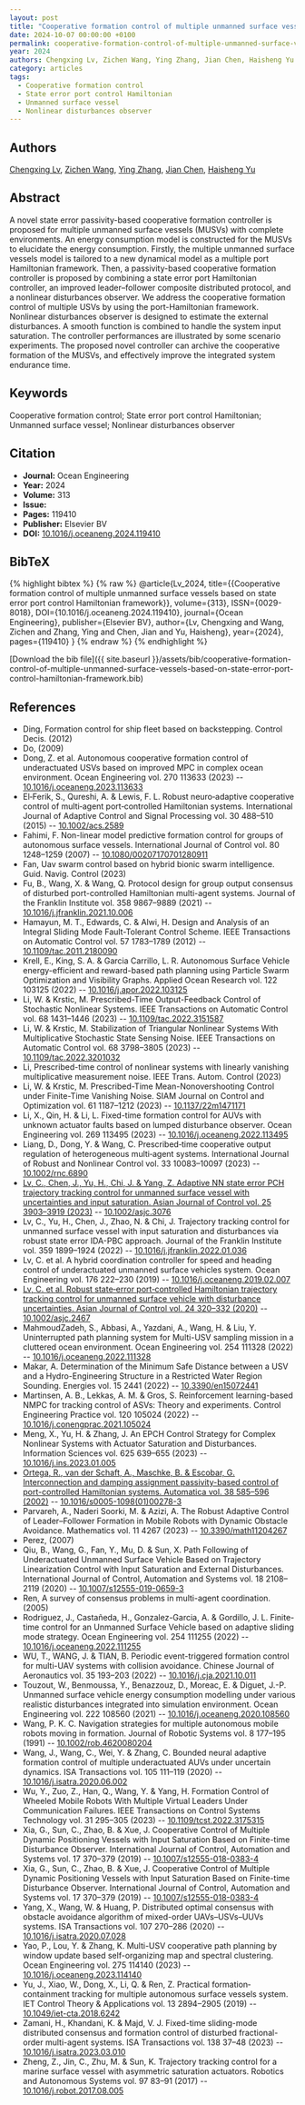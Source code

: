 ```yaml
---
layout: post
title: "Cooperative formation control of multiple unmanned surface vessels based on state error port control Hamiltonian framework"
date: 2024-10-07 00:00:00 +0100
permalink: cooperative-formation-control-of-multiple-unmanned-surface-vessels-based-on-state-error-port-control-hamiltonian-framework
year: 2024
authors: Chengxing Lv, Zichen Wang, Ying Zhang, Jian Chen, Haisheng Yu
category: articles
tags:
  - Cooperative formation control
  - State error port control Hamiltonian
  - Unmanned surface vessel
  - Nonlinear disturbances observer
---
```

 
## Authors
[Chengxing Lv](authors/chengxing-lv), [Zichen Wang](authors/zichen-wang), [Ying Zhang](authors/ying-zhang), [Jian Chen](authors/jian-chen), [Haisheng Yu](authors/haisheng-yu)
 
## Abstract
A novel state error passivity-based cooperative formation controller is proposed for multiple unmanned surface vessels (MUSVs) with complete environments. An energy consumption model is constructed for the MUSVs to elucidate the energy consumption. Firstly, the multiple unmanned surface vessels model is tailored to a new dynamical model as a multiple port Hamiltonian framework. Then, a passivity-based cooperative formation controller is proposed by combining a state error port Hamiltonian controller, an improved leader–follower composite distributed protocol, and a nonlinear disturbances observer. We address the cooperative formation control of multiple USVs by using the port-Hamiltonian framework. Nonlinear disturbances observer is designed to estimate the external disturbances. A smooth function is combined to handle the system input saturation. The controller performances are illustrated by some scenario experiments. The proposed novel controller can archive the cooperative formation of the MUSVs, and effectively improve the integrated system endurance time.
 
## Keywords
Cooperative formation control; State error port control Hamiltonian; Unmanned surface vessel; Nonlinear disturbances observer
 
## Citation
- **Journal:** Ocean Engineering
- **Year:** 2024
- **Volume:** 313
- **Issue:** 
- **Pages:** 119410
- **Publisher:** Elsevier BV
- **DOI:** [10.1016/j.oceaneng.2024.119410](https://doi.org/10.1016/j.oceaneng.2024.119410)
 
## BibTeX
{% highlight bibtex %}
{% raw %}
@article{Lv_2024,
  title={{Cooperative formation control of multiple unmanned surface vessels based on state error port control Hamiltonian framework}},
  volume={313},
  ISSN={0029-8018},
  DOI={10.1016/j.oceaneng.2024.119410},
  journal={Ocean Engineering},
  publisher={Elsevier BV},
  author={Lv, Chengxing and Wang, Zichen and Zhang, Ying and Chen, Jian and Yu, Haisheng},
  year={2024},
  pages={119410}
}
{% endraw %}
{% endhighlight %}
 
[Download the bib file]({{ site.baseurl }}/assets/bib/cooperative-formation-control-of-multiple-unmanned-surface-vessels-based-on-state-error-port-control-hamiltonian-framework.bib)
 
## References
- Ding, Formation control for ship fleet based on backstepping. Control Decis. (2012)
- Do, (2009)
- Dong, Z. et al. Autonomous cooperative formation control of underactuated USVs based on improved MPC in complex ocean environment. Ocean Engineering vol. 270 113633 (2023) -- [10.1016/j.oceaneng.2023.113633](https://doi.org/10.1016/j.oceaneng.2023.113633)
- El‐Ferik, S., Qureshi, A. & Lewis, F. L. Robust neuro‐adaptive cooperative control of multi‐agent port‐controlled Hamiltonian systems. International Journal of Adaptive Control and Signal Processing vol. 30 488–510 (2015) -- [10.1002/acs.2589](https://doi.org/10.1002/acs.2589)
- Fahimi, F. Non-linear model predictive formation control for groups of autonomous surface vessels. International Journal of Control vol. 80 1248–1259 (2007) -- [10.1080/00207170701280911](https://doi.org/10.1080/00207170701280911)
- Fan, Uav swarm control based on hybrid bionic swarm intelligence. Guid. Navig. Control (2023)
- Fu, B., Wang, X. & Wang, Q. Protocol design for group output consensus of disturbed port-controlled Hamiltonian multi-agent systems. Journal of the Franklin Institute vol. 358 9867–9889 (2021) -- [10.1016/j.jfranklin.2021.10.006](https://doi.org/10.1016/j.jfranklin.2021.10.006)
- Hamayun, M. T., Edwards, C. & Alwi, H. Design and Analysis of an Integral Sliding Mode Fault-Tolerant Control Scheme. IEEE Transactions on Automatic Control vol. 57 1783–1789 (2012) -- [10.1109/tac.2011.2180090](https://doi.org/10.1109/tac.2011.2180090)
- Krell, E., King, S. A. & Garcia Carrillo, L. R. Autonomous Surface Vehicle energy-efficient and reward-based path planning using Particle Swarm Optimization and Visibility Graphs. Applied Ocean Research vol. 122 103125 (2022) -- [10.1016/j.apor.2022.103125](https://doi.org/10.1016/j.apor.2022.103125)
- Li, W. & Krstic, M. Prescribed-Time Output-Feedback Control of Stochastic Nonlinear Systems. IEEE Transactions on Automatic Control vol. 68 1431–1446 (2023) -- [10.1109/tac.2022.3151587](https://doi.org/10.1109/tac.2022.3151587)
- Li, W. & Krstic, M. Stabilization of Triangular Nonlinear Systems With Multiplicative Stochastic State Sensing Noise. IEEE Transactions on Automatic Control vol. 68 3798–3805 (2023) -- [10.1109/tac.2022.3201032](https://doi.org/10.1109/tac.2022.3201032)
- Li, Prescribed-time control of nonlinear systems with linearly vanishing multiplicative measurement noise. IEEE Trans. Autom. Control (2023)
- Li, W. & Krstic, M. Prescribed-Time Mean-Nonovershooting Control under Finite-Time Vanishing Noise. SIAM Journal on Control and Optimization vol. 61 1187–1212 (2023) -- [10.1137/22m1471171](https://doi.org/10.1137/22m1471171)
- Li, X., Qin, H. & Li, L. Fixed-time formation control for AUVs with unknown actuator faults based on lumped disturbance observer. Ocean Engineering vol. 269 113495 (2023) -- [10.1016/j.oceaneng.2022.113495](https://doi.org/10.1016/j.oceaneng.2022.113495)
- Liang, D., Dong, Y. & Wang, C. Prescribed‐time cooperative output regulation of heterogeneous multi‐agent systems. International Journal of Robust and Nonlinear Control vol. 33 10083–10097 (2023) -- [10.1002/rnc.6890](https://doi.org/10.1002/rnc.6890)
- [Lv, C., Chen, J., Yu, H., Chi, J. & Yang, Z. Adaptive NN state error PCH trajectory tracking control for unmanned surface vessel with uncertainties and input saturation. Asian Journal of Control vol. 25 3903–3919 (2023)](adaptive-nn-state-error-pch-trajectory-tracking-control-for-unmanned-surface-vessel-with-uncertainties-and-input-saturation) -- [10.1002/asjc.3076](https://doi.org/10.1002/asjc.3076)
- Lv, C., Yu, H., Chen, J., Zhao, N. & Chi, J. Trajectory tracking control for unmanned surface vessel with input saturation and disturbances via robust state error IDA-PBC approach. Journal of the Franklin Institute vol. 359 1899–1924 (2022) -- [10.1016/j.jfranklin.2022.01.036](https://doi.org/10.1016/j.jfranklin.2022.01.036)
- Lv, C. et al. A hybrid coordination controller for speed and heading control of underactuated unmanned surface vehicles system. Ocean Engineering vol. 176 222–230 (2019) -- [10.1016/j.oceaneng.2019.02.007](https://doi.org/10.1016/j.oceaneng.2019.02.007)
- [Lv, C. et al. Robust state‐error port‐controlled Hamiltonian trajectory tracking control for unmanned surface vehicle with disturbance uncertainties. Asian Journal of Control vol. 24 320–332 (2020)](robust-state-error-port-controlled-hamiltonian-trajectory-tracking-control-for-unmanned-surface-vehicle-with-disturbance-uncertainties) -- [10.1002/asjc.2467](https://doi.org/10.1002/asjc.2467)
- MahmoudZadeh, S., Abbasi, A., Yazdani, A., Wang, H. & Liu, Y. Uninterrupted path planning system for Multi-USV sampling mission in a cluttered ocean environment. Ocean Engineering vol. 254 111328 (2022) -- [10.1016/j.oceaneng.2022.111328](https://doi.org/10.1016/j.oceaneng.2022.111328)
- Makar, A. Determination of the Minimum Safe Distance between a USV and a Hydro-Engineering Structure in a Restricted Water Region Sounding. Energies vol. 15 2441 (2022) -- [10.3390/en15072441](https://doi.org/10.3390/en15072441)
- Martinsen, A. B., Lekkas, A. M. & Gros, S. Reinforcement learning-based NMPC for tracking control of ASVs: Theory and experiments. Control Engineering Practice vol. 120 105024 (2022) -- [10.1016/j.conengprac.2021.105024](https://doi.org/10.1016/j.conengprac.2021.105024)
- Meng, X., Yu, H. & Zhang, J. An EPCH Control Strategy for Complex Nonlinear Systems with Actuator Saturation and Disturbances. Information Sciences vol. 625 639–655 (2023) -- [10.1016/j.ins.2023.01.005](https://doi.org/10.1016/j.ins.2023.01.005)
- [Ortega, R., van der Schaft, A., Maschke, B. & Escobar, G. Interconnection and damping assignment passivity-based control of port-controlled Hamiltonian systems. Automatica vol. 38 585–596 (2002)](interconnection-and-damping-assignment-passivity-based-control-of-port-controlled-hamiltonian-systems) -- [10.1016/s0005-1098(01)00278-3](https://doi.org/10.1016/s0005-1098(01)00278-3)
- Parvareh, A., Naderi Soorki, M. & Azizi, A. The Robust Adaptive Control of Leader–Follower Formation in Mobile Robots with Dynamic Obstacle Avoidance. Mathematics vol. 11 4267 (2023) -- [10.3390/math11204267](https://doi.org/10.3390/math11204267)
- Perez, (2007)
- Qiu, B., Wang, G., Fan, Y., Mu, D. & Sun, X. Path Following of Underactuated Unmanned Surface Vehicle Based on Trajectory Linearization Control with Input Saturation and External Disturbances. International Journal of Control, Automation and Systems vol. 18 2108–2119 (2020) -- [10.1007/s12555-019-0659-3](https://doi.org/10.1007/s12555-019-0659-3)
- Ren, A survey of consensus problems in multi-agent coordination. (2005)
- Rodriguez, J., Castañeda, H., Gonzalez-Garcia, A. & Gordillo, J. L. Finite-time control for an Unmanned Surface Vehicle based on adaptive sliding mode strategy. Ocean Engineering vol. 254 111255 (2022) -- [10.1016/j.oceaneng.2022.111255](https://doi.org/10.1016/j.oceaneng.2022.111255)
- WU, T., WANG, J. & TIAN, B. Periodic event-triggered formation control for multi-UAV systems with collision avoidance. Chinese Journal of Aeronautics vol. 35 193–203 (2022) -- [10.1016/j.cja.2021.10.011](https://doi.org/10.1016/j.cja.2021.10.011)
- Touzout, W., Benmoussa, Y., Benazzouz, D., Moreac, E. & Diguet, J.-P. Unmanned surface vehicle energy consumption modelling under various realistic disturbances integrated into simulation environment. Ocean Engineering vol. 222 108560 (2021) -- [10.1016/j.oceaneng.2020.108560](https://doi.org/10.1016/j.oceaneng.2020.108560)
- Wang, P. K. C. Navigation strategies for multiple autonomous mobile robots moving in formation. Journal of Robotic Systems vol. 8 177–195 (1991) -- [10.1002/rob.4620080204](https://doi.org/10.1002/rob.4620080204)
- Wang, J., Wang, C., Wei, Y. & Zhang, C. Bounded neural adaptive formation control of multiple underactuated AUVs under uncertain dynamics. ISA Transactions vol. 105 111–119 (2020) -- [10.1016/j.isatra.2020.06.002](https://doi.org/10.1016/j.isatra.2020.06.002)
- Wu, Y., Zuo, Z., Han, Q., Wang, Y. & Yang, H. Formation Control of Wheeled Mobile Robots With Multiple Virtual Leaders Under Communication Failures. IEEE Transactions on Control Systems Technology vol. 31 295–305 (2023) -- [10.1109/tcst.2022.3175315](https://doi.org/10.1109/tcst.2022.3175315)
- Xia, G., Sun, C., Zhao, B. & Xue, J. Cooperative Control of Multiple Dynamic Positioning Vessels with Input Saturation Based on Finite-time Disturbance Observer. International Journal of Control, Automation and Systems vol. 17 370–379 (2019) -- [10.1007/s12555-018-0383-4](https://doi.org/10.1007/s12555-018-0383-4)
- Xia, G., Sun, C., Zhao, B. & Xue, J. Cooperative Control of Multiple Dynamic Positioning Vessels with Input Saturation Based on Finite-time Disturbance Observer. International Journal of Control, Automation and Systems vol. 17 370–379 (2019) -- [10.1007/s12555-018-0383-4](https://doi.org/10.1007/s12555-018-0383-4)
- Yang, X., Wang, W. & Huang, P. Distributed optimal consensus with obstacle avoidance algorithm of mixed-order UAVs–USVs–UUVs systems. ISA Transactions vol. 107 270–286 (2020) -- [10.1016/j.isatra.2020.07.028](https://doi.org/10.1016/j.isatra.2020.07.028)
- Yao, P., Lou, Y. & Zhang, K. Multi-USV cooperative path planning by window update based self-organizing map and spectral clustering. Ocean Engineering vol. 275 114140 (2023) -- [10.1016/j.oceaneng.2023.114140](https://doi.org/10.1016/j.oceaneng.2023.114140)
- Yu, J., Xiao, W., Dong, X., Li, Q. & Ren, Z. Practical formation‐containment tracking for multiple autonomous surface vessels system. IET Control Theory &amp; Applications vol. 13 2894–2905 (2019) -- [10.1049/iet-cta.2018.6242](https://doi.org/10.1049/iet-cta.2018.6242)
- Zamani, H., Khandani, K. & Majd, V. J. Fixed-time sliding-mode distributed consensus and formation control of disturbed fractional-order multi-agent systems. ISA Transactions vol. 138 37–48 (2023) -- [10.1016/j.isatra.2023.03.010](https://doi.org/10.1016/j.isatra.2023.03.010)
- Zheng, Z., Jin, C., Zhu, M. & Sun, K. Trajectory tracking control for a marine surface vessel with asymmetric saturation actuators. Robotics and Autonomous Systems vol. 97 83–91 (2017) -- [10.1016/j.robot.2017.08.005](https://doi.org/10.1016/j.robot.2017.08.005)

